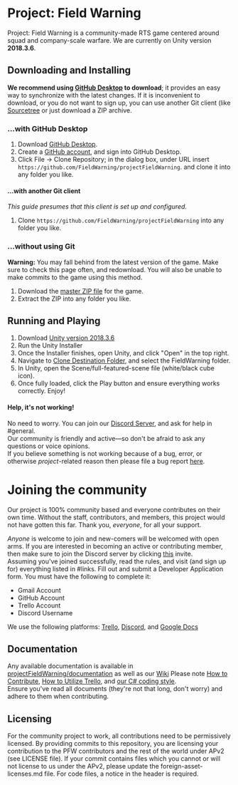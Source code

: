 # Project: Field Warning
Project: Field Warning is a community-made RTS game centered around squad and company-scale warfare.
We are currently on Unity version **2018.3.6**.

## Downloading and Installing
**We recommend using [GitHub Desktop](https://desktop.github.com) to download**;
it provides an easy way to synchronize with the latest changes. If it is
inconvenient to download, or you do not want to sign up, you can use another
Git client (like [Sourcetree](https://www.atlassian.com/software/sourcetree) or
just download a ZIP archive.

### ...with GitHub Desktop
1. Download [GitHub Desktop](https://desktop.github.com).
2. Create a [GitHub account](https://github.com/join), and sign into GitHub
   Desktop.
3. Click File → Clone Repository; in the dialog box, under URL insert
   `https://github.com/FieldWarning/projectFieldWarning`. and clone it into any folder you like.

#### ...with another Git client
*This guide presumes that this client is set up and configured.*

1. Clone `https://github.com/FieldWarning/projectFieldWarning` into any folder you like.

### ...without using Git
**Warning:** You may fall behind from the latest version of the game. Make sure
to check this page often, and redownload. You will also be unable to make commits to the game using this method.

1. Download the [master ZIP file](https://github.com/FieldWarning/projectFieldWarning/archive/master.zip) for the game.
2. Extract the ZIP into any folder you like.

## Running and Playing
1. Download [Unity version 2018.3.6](https://unity3d.com/get-unity/download/archive)
2. Run the Unity Installer
3. Once the Installer finishes, open Unity, and click "Open" in the top right.
4. Navigate to [Clone Destination Folder](https://github.com/FieldWarning/projectFieldWarning/tree/master/src/FieldWarning), and select the FieldWarning folder.
5. In Unity, open the Scene/full-featured-scene file (white/black cube icon).
6. Once fully loaded, click the Play button and ensure everything works correctly. Enjoy!

#### Help, it's not working!
No need to worry. You can join our [Discord Server](https://discord.gg/ExQtQX4), and ask for help in #general.  
Our community is friendly and active—so don't be afraid to ask any questions or voice opinions.  
If you believe something is not working because of a bug, error, or otherwise *project*-related reason then please file a bug report [here](https://github.com/FieldWarning/projectFieldWarning/issues).

# Joining the community
Our project is 100% community based and everyone contributes on their own time. Without the staff, contributors, and members, this project would not have gotten this far. Thank you, *everyone*, for all your support.  

*Anyone* is welcome to join and new-comers will be welcomed with open arms. If you are interested in becoming an active or contributing member, then make sure to join the Discord server by clicking [this](https://discord.gg/ExQtQX4) invite.  
Assuming you've joined successfully, read the rules, and visit (and sign up for) everything listed in #links. Fill out and submit a Developer Application form. You must have the following to complete it:
- Gmail Account
- GitHub Account
- Trello Account
- Discord Username

We use the following platforms: [Trello](https://www.trello.com), [Discord](https://www.discordapp.com), and [Google Docs](https://docs.google.com)

## Documentation
Any available documentation is available in [projectFieldWarning/documentation](https://github.com/FieldWarning/projectFieldWarning/tree/master/documentation) as well as our [Wiki](https://github.com/FieldWarning/projectFieldWarning/wiki)
Please note [How to Contribute](https://github.com/FieldWarning/projectFieldWarning/tree/master/documentation/HOW_TO_CONTRIBUTE.md), [How to Utilize Trello](https://github.com/FieldWarning/projectFieldWarning/blob/master/documentation/TRELLO.md), and [our C# coding style](https://github.com/FieldWarning/projectFieldWarning/blob/master/documentation/coding-style.md).  
Ensure you've read all documents (they're not that long, don't worry) and adhere to them when contributing.

## Licensing
For the community project to work, all contributions need to be permissively licensed. By providing commits to this repository, you are licensing your contribution to the PFW contributors and the rest of the world under APv2 (see LICENSE file).
If your commit contains files which you cannot or will not license to us under the APv2, please update the foreign-asset-licenses.md file. For code files, a notice in the header is required.
